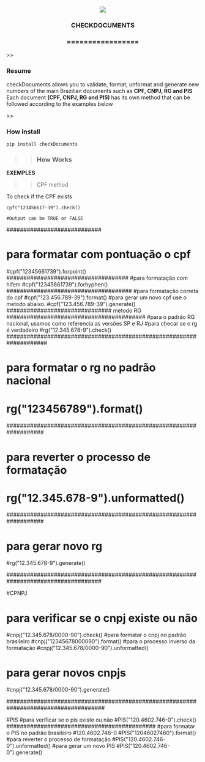 
<h1 align="center">
<img src="https://img.shields.io/static/v1?label=CHECKDOCUMENTS%20POR&message=Bates&color=7159c1&style=flat-square&logo=ghost"/>
<h3> <p align="center">CHECKDOCUMENTS </p> </h3>
<h3> <p align="center"> ================= </p> </h3>
>> <h3> Resume </h3>
<p> checkDocuments allows you to validate, format, unformat and generate new numbers of the main Brazilian documents such as <b> CPF, CNPJ, RG and PIS </b>
Each document <b> (CPF, CNPJ, RG and PIS) </b> has its own method that can be followed according to the examples below </p>
>> <h3> How install </h3>

```
pip install checkDocuments

```

>> <h3> How Works </h3>

<p> <b> EXEMPLES </b> </p>

>> CPF method 

<p> To check if the CPF exists </p>

```
cpf("123456617-39").check()

#Output can be TRUE or FALSE

```

############################
# para formatar com pontuação o cpf
#cpf("12345661739").forpoint() 
####################################
#para formatação com hifem
#cpf("12345661739").forhyphen()
#####################################
#para formatação correta do cpf
#cpf("123.456.789-39").format()
#para gerar um novo cpf use o metodo abaixo.
#cpf("123.456.789-39").generate()
############################### metodo RG #########################################
#para o padrão RG nacional, usamos como referencia as versões SP e RJ
#para checar se o rg é verdadeiro
#rg("12.345.678-9").check()
####################################################################
# para formatar o rg no padrão nacional
# rg("123456789").format()
###################################################################
# para reverter o processo de formatação
# rg("12.345.678-9").unformatted()
###################################################################
# para gerar novo rg
#rg("12.345.678-9").generate()

####################################################################################

#CPNPJ

# para verificar se o cnpj existe ou não
#cnpj("12.345.678/0000-90").check()
#para formatar o cnpj no padrão brasileiro
#cnpj("12345678000090").format()
#para o processo inverso da formatação
#cnpj("12.345.678/0000-90").unformatted()
# para gerar novos cnpjs
#cnpj("12.345.678/0000-90").generate()

#####################################################################################

#PIS
#para verificar se o pis existe ou não
#PIS("120.4602.746-0").check()
############################################
#para formatar o PIS no padrão brasileiro
#120.4602.746-0
#PIS("12046027460").format()
#para reverter o processo de formatação
#PIS("120.4602.746-0").unformatted()
#para gerar um novo PIS
#PIS("120.4602.746-0").generate()

